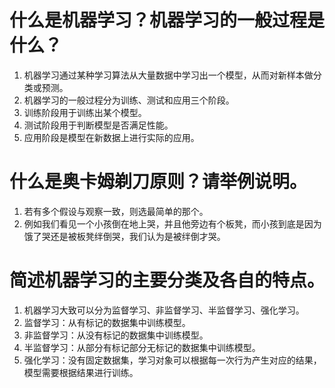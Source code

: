 # 什么是机器学习？机器学习的一般过程是什么？

1. 机器学习通过某种学习算法从大量数据中学习出一个模型，从而对新样本做分类或预测。
2. 机器学习的一般过程分为训练、测试和应用三个阶段。
3. 训练阶段用于训练出某个模型。
4. 测试阶段用于判断模型是否满足性能。
5. 应用阶段是模型在新数据上进行实际的应用。

# 什么是奥卡姆剃刀原则？请举例说明。

1. 若有多个假设与观察一致，则选最简单的那个。
2. 例如我们看见一个小孩倒在地上哭，并且他旁边有个板凳，而小孩到底是因为饿了哭还是被板凳绊倒哭，我们认为是被绊倒才哭。

# 简述机器学习的主要分类及各自的特点。

1. 机器学习大致可以分为监督学习、非监督学习、半监督学习、强化学习。
2. 监督学习：从有标记的数据集中训练模型。
3. 非监督学习：从没有标记的数据集中训练模型。
4. 半监督学习：从部分有标记部分无标记的数据集中训练模型。
5. 强化学习：没有固定数据集，学习对象可以根据每一次行为产生对应的结果，模型需要根据结果进行训练。